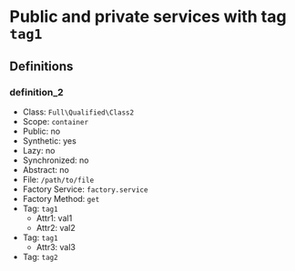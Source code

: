 Public and private services with tag `tag1`
===========================================

Definitions
-----------

### definition_2

- Class: `Full\Qualified\Class2`
- Scope: `container`
- Public: no
- Synthetic: yes
- Lazy: no
- Synchronized: no
- Abstract: no
- File: `/path/to/file`
- Factory Service: `factory.service`
- Factory Method: `get`
- Tag: `tag1`
    - Attr1: val1
    - Attr2: val2
- Tag: `tag1`
    - Attr3: val3
- Tag: `tag2`
